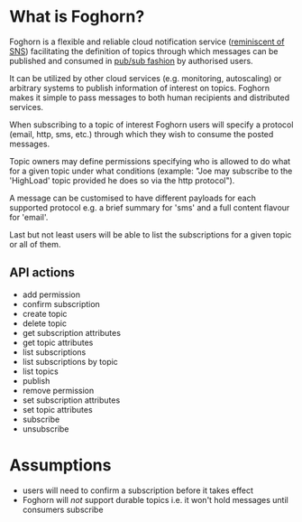 # What is Foghorn?

Foghorn is a flexible and reliable cloud notification service ([reminiscent of SNS](http://aws.amazon.com/sns/)) facilitating the definition of topics through which messages can be published and consumed in [pub/sub fashion](http://en.wikipedia.org/wiki/Publish–subscribe_pattern) by authorised users.

It can be utilized by other cloud services (e.g. monitoring, autoscaling) or arbitrary systems to publish information of interest on topics. Foghorn makes it simple to pass messages to both human recipients and distributed services.

When subscribing to a topic of interest Foghorn users will specify a protocol (email, http, sms, etc.) through which they wish to consume the posted messages.

Topic owners may define permissions specifying who is allowed to do what for a given topic under what conditions (example: "Joe may subscribe to the 'HighLoad' topic provided he does so via the http protocol").

A message can be customised to have different payloads for each supported protocol e.g. a brief summary for 'sms' and a full content flavour for 'email'.

Last but not least users will be able to list the subscriptions for a given topic or all of them.

## API actions

 - add permission
 - confirm subscription
 - create topic
 - delete topic
 - get subscription attributes
 - get topic attributes
 - list subscriptions
 - list subscriptions by topic
 - list topics
 - publish
 - remove permission
 - set subscription attributes
 - set topic attributes
 - subscribe
 - unsubscribe

# Assumptions

 - users will need to confirm a subscription before it takes effect
 - Foghorn will *not* support durable topics i.e. it won't hold messages until consumers subscribe
